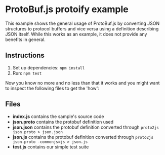 ProtoBuf.js protoify example
============================
This example shows the general usage of ProtoBuf.js by converting JSON structures to protocol buffers and vice versa
using a definition describing JSON itself. While this works as an example, it does not provide any benefits in general.

Instructions
------------
1. Set up dependencies: `npm install`
2. Run: `npm test`

Now you know no more and no less than that it works and you might want to inspect the following files to get the 'how':

Files
-----
* **index.js** contains the sample's source code
* **json.proto** contains the protobuf definition used
* **json.json** contains the protobuf definition converted through `proto2js json.proto > json.json`
* **json.js** contains the protobuf definition converted through `proto2js json.proto -commonjs=js > json.js`
* **test.js** contains our simple test suite
